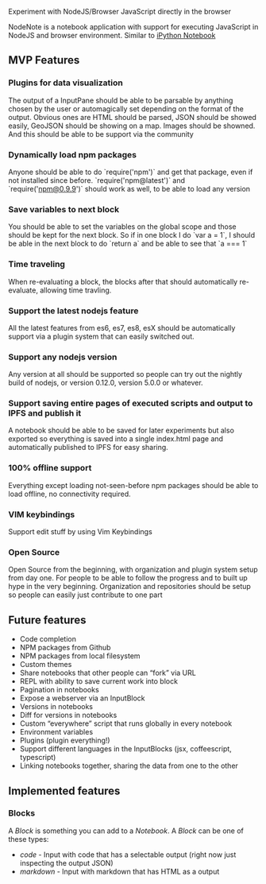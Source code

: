 
Experiment with NodeJS/Browser JavaScript directly in the browser

NodeNote is a notebook application with support for executing
JavaScript in NodeJS and browser environment. Similar to [iPython Notebook]

MVP Features
------------

### Plugins for data visualization

The output of a InputPane should be able to be parsable by anything
chosen by the user or automagically set depending on the format of the
output. Obvious ones are HTML should be parsed, JSON should be showed
easily, GeoJSON should be showing on a map. Images should be showned.
And this should be able to be support via the community

### Dynamically load npm packages

Anyone should be able to do \`require('npm')\` and get that package,
even if not installed since before. \`require('npm@latest')\` and
\`require('npm@0.9.9')\` should work as well, to be able to load any
version

### Save variables to next block

You should be able to set the variables on the global scope and those
should be kept for the next block. So if in one block I do \`var a =
1\`, I should be able in the next block to do \`return a\` and be able
to see that \`a === 1\`

### Time traveling

When re-evaluating a block, the blocks after that should automatically
re-evaluate, allowing time travling.

### Support the latest nodejs feature

All the latest features from es6, es7, es8, esX should be automatically
support via a plugin system that can easily switched out.

### Support any nodejs version

Any version at all should be supported so people can try out the nightly
build of nodejs, or version 0.12.0, version 5.0.0 or whatever.

### Support saving entire pages of executed scripts and output to IPFS and publish it

A notebook should be able to be saved for later experiments but also
exported so everything is saved into a single index.html page and
automatically published to IPFS for easy sharing.

### 100% offline support

Everything except loading not-seen-before npm packages should be able to
load offline, no connectivity required.

### VIM keybindings

Support edit stuff by using Vim Keybindings

### Open Source

Open Source from the beginning, with organization and plugin system
setup from day one. For people to be able to follow the progress and to
built up hype in the very beginning. Organization and repositories
should be setup so people can easily just contribute to one part

Future features
---------------

-   Code completion
-   NPM packages from Github
-   NPM packages from local filesystem
-   Custom themes
-   Share notebooks that other people can “fork” via URL
-   REPL with ability to save current work into block
-   Pagination in notebooks
-   Expose a webserver via an InputBlock
-   Versions in notebooks
-   Diff for versions in notebooks
-   Custom “everywhere” script that runs globally in every notebook
-   Environment variables
-   Plugins (plugin everything!)
-   Support different languages in the InputBlocks (jsx,
    coffeescript, typescript)
-   Linking notebooks together, sharing the data from one to the other

Implemented features
--------------------

### Blocks

A *Block* is something you can add to a *Notebook*. A *Block* can be one
of these types:

-   *code* - Input with code that has a selectable output (right now
    just inspecting the output JSON)
-   *markdown* - Input with markdown that has HTML as a output

  [iPython Notebook]: http://ipython.org/notebook.html
